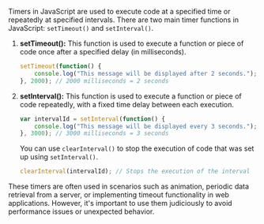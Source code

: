 Timers in JavaScript are used to execute code at a specified time or repeatedly at specified intervals. There are two main timer functions in JavaScript: `setTimeout()` and `setInterval()`.

1. **setTimeout():**
   This function is used to execute a function or piece of code once after a specified delay (in milliseconds).

   ```javascript
   setTimeout(function() {
       console.log("This message will be displayed after 2 seconds.");
   }, 2000); // 2000 milliseconds = 2 seconds
   ```

2. **setInterval():**
   This function is used to execute a function or piece of code repeatedly, with a fixed time delay between each execution.

   ```javascript
   var intervalId = setInterval(function() {
       console.log("This message will be displayed every 3 seconds.");
   }, 3000); // 3000 milliseconds = 3 seconds
   ```

   You can use `clearInterval()` to stop the execution of code that was set up using `setInterval()`.

   ```javascript
   clearInterval(intervalId); // Stops the execution of the interval
   ```

These timers are often used in scenarios such as animation, periodic data retrieval from a server, or implementing timeout functionality in web applications. However, it's important to use them judiciously to avoid performance issues or unexpected behavior.

